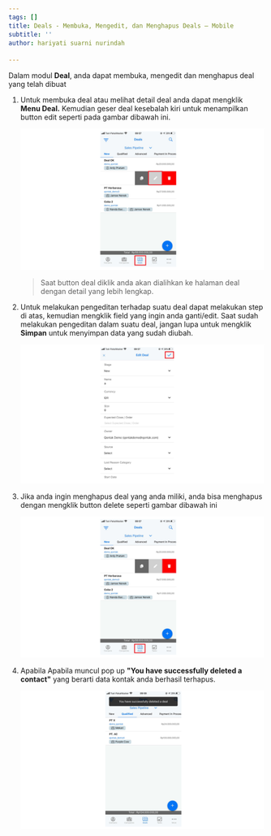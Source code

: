 ```yaml
---
tags: []
title: Deals - Membuka, Mengedit, dan Menghapus Deals – Mobile
subtitle: ''
author: hariyati suarni nurindah

---
```

Dalam modul **Deal**, anda dapat membuka, mengedit dan menghapus deal yang telah dibuat

1. Untuk membuka deal atau melihat detail deal anda dapat mengklik **Menu Deal.** Kemudian geser deal kesebalah kiri untuk menampilkan button edit seperti pada gambar dibawah ini.

   ![](/uploads/mengeditdealmobile1.PNG)

   > Saat button deal diklik anda akan dialihkan ke halaman deal  dengan detail yang lebih lengkap.
2. Untuk melakukan pengeditan terhadap suatu deal dapat melakukan step di atas, kemudian mengklik field yang ingin anda ganti/edit. Saat sudah melakukan pengeditan dalam suatu deal, jangan lupa untuk mengklik **Simpan** untuk menyimpan data yang sudah diubah.

   ![](/uploads/mengeditdealmobile3.PNG)
3. Jika anda ingin menghapus deal yang anda miliki, anda bisa menghapus dengan mengklik button delete seperti gambar dibawah ini

   ![](/uploads/mengeditdealmobile2.PNG)
4. Apabila Apabila muncul pop up **"You have successfully deleted a contact"** yang berarti data kontak anda berhasil terhapus.

   ![](/uploads/mengeditdealmobile4.PNG)